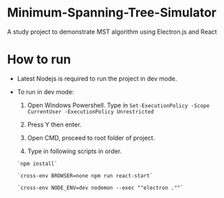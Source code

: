 # Minimum-Spanning-Tree-Simulator
A study project to demonstrate MST algorithm using Electron.js and React 
# How to run
- Latest Nodejs is required to run the project in dev mode.

- To run in dev mode:

    1. Open Windows Powershell. Type in `Set-ExecutionPolicy -Scope CurrentUser -ExecutionPolicy Unrestricted`
    
    2. Press Y then enter.
    
    3. Open CMD, proceed to root folder of project.
    
    4. Type in following scripts in order.

      `npm install`

      `cross-env BROWSER=none npm run react-start`

      `cross-env NODE_ENV=dev nodemon --exec ""electron .""`

